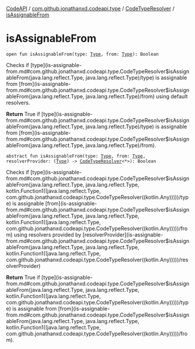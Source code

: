 [CodeAPI](../../index.md) / [com.github.jonathanxd.codeapi.type](../index.md) / [CodeTypeResolver](index.md) / [isAssignableFrom](.)

# isAssignableFrom

`open fun isAssignableFrom(type: `[`Type`](http://docs.oracle.com/javase/6/docs/api/java/lang/reflect/Type.html)`, from: `[`Type`](http://docs.oracle.com/javase/6/docs/api/java/lang/reflect/Type.html)`): Boolean`

Checks if [type](is-assignable-from.md#com.github.jonathanxd.codeapi.type.CodeTypeResolver$isAssignableFrom(java.lang.reflect.Type, java.lang.reflect.Type)/type) is assignable from [from](is-assignable-from.md#com.github.jonathanxd.codeapi.type.CodeTypeResolver$isAssignableFrom(java.lang.reflect.Type, java.lang.reflect.Type)/from) using default resolvers.

**Return**
True if [type](is-assignable-from.md#com.github.jonathanxd.codeapi.type.CodeTypeResolver$isAssignableFrom(java.lang.reflect.Type, java.lang.reflect.Type)/type) is assignable from [from](is-assignable-from.md#com.github.jonathanxd.codeapi.type.CodeTypeResolver$isAssignableFrom(java.lang.reflect.Type, java.lang.reflect.Type)/from).

`abstract fun isAssignableFrom(type: `[`Type`](http://docs.oracle.com/javase/6/docs/api/java/lang/reflect/Type.html)`, from: `[`Type`](http://docs.oracle.com/javase/6/docs/api/java/lang/reflect/Type.html)`, resolverProvider: (`[`Type`](http://docs.oracle.com/javase/6/docs/api/java/lang/reflect/Type.html)`) -> `[`CodeTypeResolver`](index.md)`<*>): Boolean`

Checks if [type](is-assignable-from.md#com.github.jonathanxd.codeapi.type.CodeTypeResolver$isAssignableFrom(java.lang.reflect.Type, java.lang.reflect.Type, kotlin.Function1((java.lang.reflect.Type, com.github.jonathanxd.codeapi.type.CodeTypeResolver((kotlin.Any)))))/type) is assignable [from](is-assignable-from.md#com.github.jonathanxd.codeapi.type.CodeTypeResolver$isAssignableFrom(java.lang.reflect.Type, java.lang.reflect.Type, kotlin.Function1((java.lang.reflect.Type, com.github.jonathanxd.codeapi.type.CodeTypeResolver((kotlin.Any)))))/from) using resolvers provided by [resolverProvider](is-assignable-from.md#com.github.jonathanxd.codeapi.type.CodeTypeResolver$isAssignableFrom(java.lang.reflect.Type, java.lang.reflect.Type, kotlin.Function1((java.lang.reflect.Type, com.github.jonathanxd.codeapi.type.CodeTypeResolver((kotlin.Any)))))/resolverProvider)

**Return**
True if [type](is-assignable-from.md#com.github.jonathanxd.codeapi.type.CodeTypeResolver$isAssignableFrom(java.lang.reflect.Type, java.lang.reflect.Type, kotlin.Function1((java.lang.reflect.Type, com.github.jonathanxd.codeapi.type.CodeTypeResolver((kotlin.Any)))))/type) is assignable from [from](is-assignable-from.md#com.github.jonathanxd.codeapi.type.CodeTypeResolver$isAssignableFrom(java.lang.reflect.Type, java.lang.reflect.Type, kotlin.Function1((java.lang.reflect.Type, com.github.jonathanxd.codeapi.type.CodeTypeResolver((kotlin.Any)))))/from).

